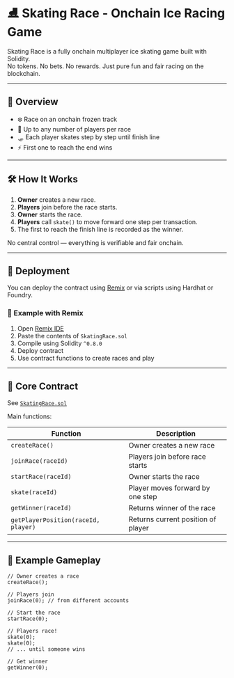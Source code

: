  # ⛸️ Skating Race - Onchain Ice Racing Game     
         
Skating Race is a fully onchain multiplayer ice skating game built with Solidity.      
No tokens. No bets. No rewards. Just pure fun and fair racing on the blockchain.     
    
---    
     
## 🚀 Overview     
    
- ❄️ Race on an onchain frozen track    
- 🧊 Up to any number of players per race     
- 🛷 Each player skates step by step until finish line  
- ⚡ First one to reach the end wins    
     
---  
   
## 🛠️ How It Works  

1. **Owner** creates a new race. 
2. **Players** join before the race starts.
3. **Owner** starts the race.  
4. **Players** call `skate()` to move forward one step per transaction.
5. The first to reach the finish line is recorded as the winner.
  
No central control — everything is verifiable and fair onchain. 

---

## 🔧 Deployment

You can deploy the contract using [Remix](https://remix.ethereum.org/) or via scripts using Hardhat or Foundry.

### 🧪 Example with Remix

1. Open [Remix IDE](https://remix.ethereum.org/)
2. Paste the contents of `SkatingRace.sol`
3. Compile using Solidity `^0.8.0`
4. Deploy contract
5. Use contract functions to create races and play

---

## 🧩 Core Contract

See [`SkatingRace.sol`](./SkatingRace.sol)

Main functions:

| Function | Description |
|----------|-------------|
| `createRace()` | Owner creates a new race |
| `joinRace(raceId)` | Players join before race starts |
| `startRace(raceId)` | Owner starts the race |
| `skate(raceId)` | Player moves forward by one step |
| `getWinner(raceId)` | Returns winner of the race |
| `getPlayerPosition(raceId, player)` | Returns current position of player |

---

## 👀 Example Gameplay

```solidity
// Owner creates a race
createRace();

// Players join
joinRace(0); // from different accounts

// Start the race
startRace(0);

// Players race!
skate(0);
skate(0);
// ... until someone wins

// Get winner
getWinner(0);
